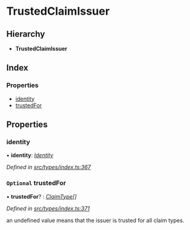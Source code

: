 # TrustedClaimIssuer

## Hierarchy

* **TrustedClaimIssuer**

## Index

### Properties

* [identity](trustedclaimissuer.md#identity)
* [trustedFor](trustedclaimissuer.md#optional-trustedfor)

## Properties

### identity

• **identity**: [_Identity_](../classes/identity.md)

_Defined in_ [_src/types/index.ts:367_](https://github.com/PolymathNetwork/polymesh-sdk/blob/23062de4/src/types/index.ts#L367)

### `Optional` trustedFor

• **trustedFor**? : [_ClaimType_](../enums/claimtype.md)_\[\]_

_Defined in_ [_src/types/index.ts:371_](https://github.com/PolymathNetwork/polymesh-sdk/blob/23062de4/src/types/index.ts#L371)

an undefined value means that the issuer is trusted for all claim types.


